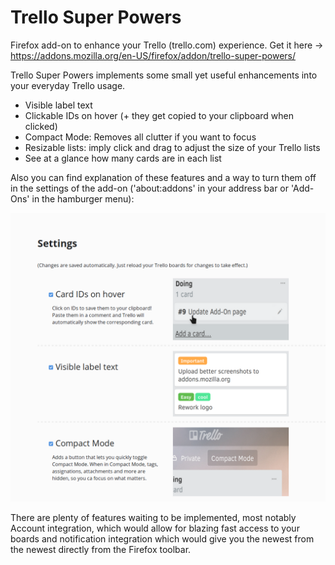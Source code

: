 # Trello Super Powers

Firefox add-on to enhance your Trello (trello.com) experience. Get it here ->  https://addons.mozilla.org/en-US/firefox/addon/trello-super-powers/

Trello Super Powers implements some small yet useful enhancements into your everyday Trello usage.

- Visible label text
- Clickable IDs on hover (+ they get copied to your clipboard when clicked)
- Compact Mode: Removes all clutter if you want to focus
- Resizable lists: imply click and drag to adjust the size of your Trello lists
- See at a glance how many cards are in each list

Also you can find explanation of these features and a way to turn them off in the settings of the add-on ('about:addons' in your address bar or 'Add-Ons' in the hamburger menu):

![TSP settings page](assets/settings/overview_settings.png)

There are plenty of features waiting to be implemented, most notably Account integration, which would allow for blazing fast access to your boards and notification integration which would give you the newest from the newest directly from the Firefox toolbar.
